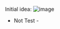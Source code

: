 Initial idea:
![image](https://github.com/user-attachments/assets/fb686fa1-25d4-4e4e-9d5a-45a3995f1819)

- Not Test - 
